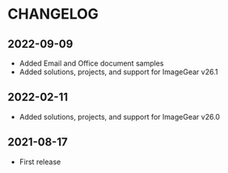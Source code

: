 # CHANGELOG

## 2022-09-09

- Added Email and Office document samples
- Added solutions, projects, and support for ImageGear v26.1

## 2022-02-11

- Added solutions, projects, and support for ImageGear v26.0

## 2021-08-17

- First release
